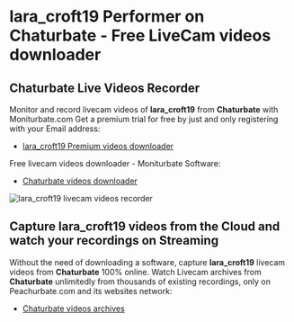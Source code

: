 # lara_croft19 Performer on Chaturbate - Free LiveCam videos downloader

## Chaturbate Live Videos Recorder

Monitor and record livecam videos of **lara_croft19** from **Chaturbate** with Moniturbate.com
Get a premium trial for free by just and only registering with your Email address:
* [lara_croft19 Premium videos downloader](https://moniturbate.com/request-demo-licence-key.html)

Free livecam videos downloader - Moniturbate Software:
* [Chaturbate videos downloader](https://moniturbate.com/moniturbate-download-software.html)

![lara_croft19 livecam videos recorder](https://peachurnet.com/templates/moniturbate-software.png)


## Capture lara_croft19 videos from the Cloud and watch your recordings on Streaming

Without the need of downloading a software, capture **lara_croft19** livecam videos from **Chaturbate** 100% online.
Watch Livecam archives from **Chaturbate** unlimitedly from thousands of existing recordings, only on Peachurbate.com and its websites network:
* [Chaturbate videos archives](https://peachurnet.com/)